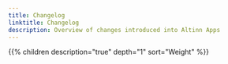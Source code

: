 ```yaml
---
title: Changelog
linktitle: Changelog
description: Overview of changes introduced into Altinn Apps
---
```


{{% children description="true" depth="1" sort="Weight" %}}
